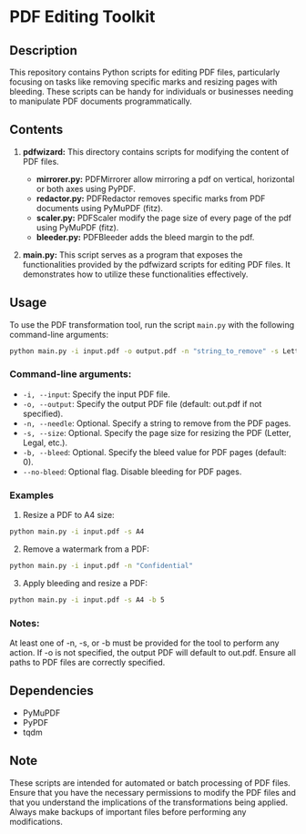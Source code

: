 # PDF Editing Toolkit

## Description
This repository contains Python scripts for editing PDF files, particularly focusing on tasks like removing specific marks and resizing pages with bleeding. These scripts can be handy for individuals or businesses needing to manipulate PDF documents programmatically.

## Contents
1. **pdfwizard:** This directory contains scripts for modifying the content of PDF files.
   - **mirrorer.py:** PDFMirrorer allow mirroring a pdf on vertical, horizontal or both axes using PyPDF.
   - **redactor.py:** PDFRedactor removes specific marks from PDF documents using PyMuPDF (fitz).
   - **scaler.py:** PDFScaler modify the page size of every page of the pdf using PyMuPDF (fitz).
   - **bleeder.py:** PDFBleeder adds the bleed margin to the pdf.
   
2. **main.py:** This script serves as a program that exposes the functionalities provided by the pdfwizard scripts for editing PDF files. It demonstrates how to utilize these functionalities effectively.

## Usage

To use the PDF transformation tool, run the script `main.py` with the following command-line arguments:

```bash
python main.py -i input.pdf -o output.pdf -n "string_to_remove" -s Letter -b 9 --no-bleed
```

### Command-line arguments:
- `-i, --input`: Specify the input PDF file.
- `-o, --output`: Specify the output PDF file (default: out.pdf if not specified).
- `-n, --needle`: Optional. Specify a string to remove from the PDF pages.
- `-s, --size`: Optional. Specify the page size for resizing the PDF (Letter, Legal, etc.).
- `-b, --bleed`: Optional. Specify the bleed value for PDF pages (default: 0).
- `--no-bleed`: Optional flag. Disable bleeding for PDF pages.

### Examples
1. Resize a PDF to A4 size:

```bash
python main.py -i input.pdf -s A4
```
2. Remove a watermark from a PDF:

```bash
python main.py -i input.pdf -n "Confidential"
```
3. Apply bleeding and resize a PDF:

```bash
python main.py -i input.pdf -s A4 -b 5
```

### Notes:
At least one of -n, -s, or -b must be provided for the tool to perform any action.
If -o is not specified, the output PDF will default to out.pdf.
Ensure all paths to PDF files are correctly specified.

## Dependencies
- PyMuPDF
- PyPDF
- tqdm

## Note
These scripts are intended for automated or batch processing of PDF files. Ensure that you have the necessary permissions to modify the PDF files and that you understand the implications of the transformations being applied. Always make backups of important files before performing any modifications.
